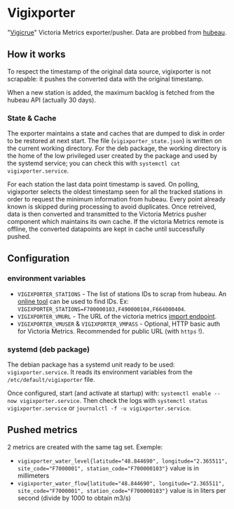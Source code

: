 # Vigixporter

"[Vigicrue](https://www.vigicrues.gouv.fr/)" Victoria Metrics exporter/pusher. Data are probbed from [hubeau](https://hubeau.eaufrance.fr/page/api-hydrometrie).

## How it works

To respect the timestamp of the original data source, vigixporter is not scrapable: it pushes the converted data with the original timestamp.

When a new station is added, the maximum backlog is fetched from the hubeau API (actually 30 days).

### State & Cache

The exporter maintains a state and caches that are dumped to disk in order to be restored at next start. The file (`vigixporter_state.json`) is written on the current working directory. For the deb package, the working directory is the home of the low privileged user created by the package and used by the systemd service; you can check this with `systemctl cat vigixporter.service`.

For each station the last data point timestamp is saved. On polling, vigixporter selects the oldest timestamp seen for all the tracked stations in order to request the minimum information from hubeau. Every point already known is skipped during processing to avoid duplicates. Once retreived, data is then converted and transmitted to the Victoria Metrics pusher component which maintains its own cache. If the victoria Metrics remote is offline, the converted datapoints are kept in cache until successfully pushed.

## Configuration

### environment variables

* `VIGIXPORTER_STATIONS` - The list of stations IDs to scrap from hubeau. An [online tool](https://hubeau.eaufrance.fr/sites/default/files/api/demo/hydro/index.htm) can be used to find IDs. Ex: `VIGIXPORTER_STATIONS=F700000103,F490000104,F664000404`.
* `VIGIXPORTER_VMURL` - The URL of the victoria metrics [import endpoint](https://github.com/VictoriaMetrics/VictoriaMetrics#how-to-import-data-in-json-line-format).
* `VIGIXPORTER_VMUSER` & `VIGIXPORTER_VMPASS` - Optional, HTTP basic auth for Victoria Metrics. Recommended for public URL (with `https` !).

### systemd (deb package)

The debian package has a systemd unit ready to be used: `vigixporter.service`. It reads its environment variables from the `/etc/default/vigixporter` file.

Once configured, start (and activate at startup) with: `systemctl enable --now vigixporter.service`. Then check the logs with `systemctl status vigixporter.service` or `journalctl -f -u vigixporter.service`.

## Pushed metrics

2 metrics are created with the same tag set. Exemple:

* `vigixporter_water_level{latitude="48.844690", longitude="2.365511", site_code="F7000001", station_code="F700000103"}` value is in millimeters
* `vigixporter_water_flow{latitude="48.844690", longitude="2.365511", site_code="F7000001", station_code="F700000103"}` value is in liters per second (divide by 1000 to obtain m3/s)
